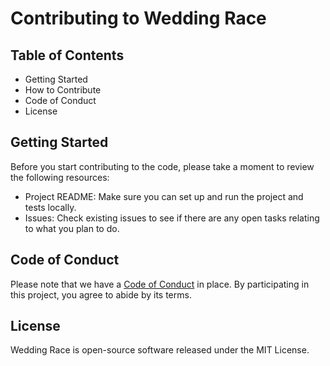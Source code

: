 # Contributing to Wedding Race

## Table of Contents

- Getting Started
- How to Contribute
- Code of Conduct
- License

## Getting Started

Before you start contributing to the code, please take a moment to review the following resources:

- Project README: Make sure you can set up and run the project and tests locally.
- Issues: Check existing issues to see if there are any open tasks relating to what you plan to do.

## Code of Conduct

Please note that we have a [Code of Conduct](https://github.com/cjrace/wedding-race?tab=coc-ov-file) in place. By participating in this project, you agree to abide by its terms.

## License

Wedding Race is open-source software released under the MIT License.
